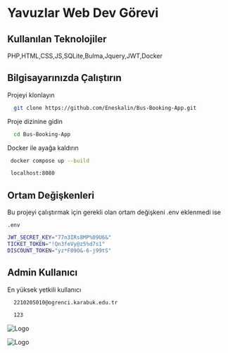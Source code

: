 
# Yavuzlar Web Dev Görevi


## Kullanılan Teknolojiler

 PHP,HTML,CSS,JS,SQLite,Bulma,Jquery,JWT,Docker


  
## Bilgisayarınızda Çalıştırın

Projeyi klonlayın

```bash
  git clone https://github.com/Eneskalin/Bus-Booking-App.git
```

Proje dizinine gidin

```bash
  cd Bus-Booking-App
```

Docker ile ayağa kaldırın
```bash
 docker compose up --build
```

```bash
 localhost:8080
```


  
## Ortam Değişkenleri

Bu projeyi çalıştırmak için gerekli olan  ortam değişkeni .env eklenmedi ise

`.env`

```bash
JWT_SECRET_KEY="77n3IRs8MP%09U6&"
TICKET_TOKEN="!Qn3feVy@z5%d7s1"
DISCOUNT_TOKEN="yz*F09O&-6-j99tS"
 ```


  
## Admin Kullanıcı

En yüksek yetkili kullanıcı

```bash
  2210205010@ogrenci.karabuk.edu.tr
```

```bash
  123
```

  
![Logo](https://yavuzlar.org/logo/footer-logo.png)

![Logo](https://www.sibervatan.org/assets/img/sibervatan/sibervatan_renkli-yatay.png)



    
